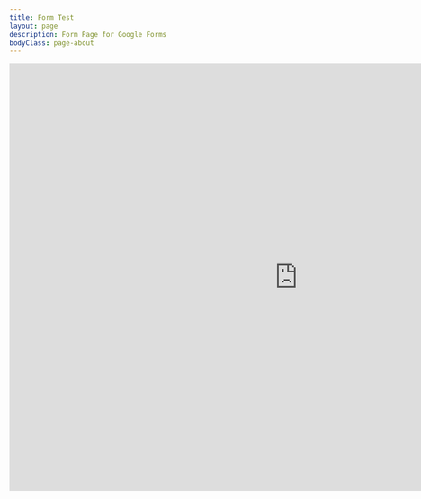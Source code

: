 ```yaml
---
title: Form Test
layout: page
description: Form Page for Google Forms
bodyClass: page-about
---
```




<iframe src="https://docs.google.com/forms/d/e/1FAIpQLSdEqRJ7KudRh8NvO4ajyHyWYSWNnAhu6sxFahJy97fgaViolg/viewform?embedded=true" width="1024" height="761" frameborder="0" marginheight="0" marginwidth="0">Loading…</iframe>